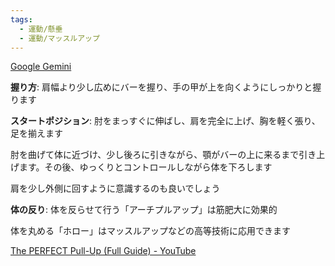 ```yaml
---
tags:
  - 運動/懸垂
  - 運動/マッスルアップ
---
```

[Google Gemini](https://gemini.google.com/app/53fdef50fdb8f7c4)

**握り方**: 肩幅より少し広めにバーを握り、手の甲が上を向くようにしっかりと握ります 

**スタートポジション**: 肘をまっすぐに伸ばし、肩を完全に上げ、胸を軽く張り、足を揃えます

肘を曲げて体に近づけ、少し後ろに引きながら、顎がバーの上に来るまで引き上げます。その後、ゆっくりとコントロールしながら体を下ろします

肩を少し外側に回すように意識するのも良いでしょう

**体の反り**: 体を反らせて行う「アーチプルアップ」は筋肥大に効果的

体を丸める「ホロー」はマッスルアップなどの高等技術に応用できます

[The PERFECT Pull-Up (Full Guide) - YouTube](https://www.youtube.com/watch?v=rmdn5X_KLkY)

